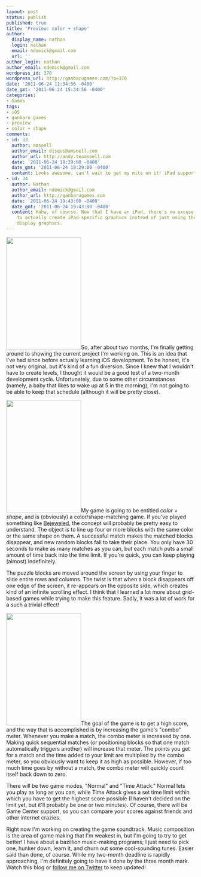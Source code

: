 ```yaml
---
layout: post
status: publish
published: true
title: 'Preview: color + shape'
author:
  display_name: nathan
  login: nathan
  email: ndemick@gmail.com
  url: ''
author_login: nathan
author_email: ndemick@gmail.com
wordpress_id: 370
wordpress_url: http://ganbarugames.com/?p=370
date: '2011-06-24 11:34:56 -0400'
date_gmt: '2011-06-24 15:34:56 -0400'
categories:
- Games
tags:
- iOS
- ganbaru games
- preview
- color + shape
comments:
- id: 33
  author: amsoell
  author_email: disqus@amsoell.com
  author_url: http://andy.teamsoell.com
  date: '2011-06-24 19:29:00 -0400'
  date_gmt: '2011-06-24 19:29:00 -0400'
  content: Looks awesome, can't wait to get my mits on it! iPad support?
- id: 34
  author: Nathan
  author_email: ndemick@gmail.com
  author_url: http://ganbarugames.com
  date: '2011-06-24 19:43:00 -0400'
  date_gmt: '2011-06-24 19:43:00 -0400'
  content: Haha, of course. Now that I have an iPad, there's no excuse. I'm going
    to actually create iPad-specific graphics instead of just using the @2x Retina
    display graphics.
---
```

<p><a href="http://ganbarugames.com/wp-content/uploads/2011/06/title.png"><img src="http://ganbarugames.com/wp-content/uploads/2011/06/title-200x300.png" alt="" title="color + shape: title" width="200" height="300" class="alignright size-medium wp-image-373" /></a>So, after about two months, I'm finally getting around to showing the current project I'm working on. This is an idea that I've had since before actually learning iOS development. To be honest, it's not very original, but it's kind of a fun diversion. Since I knew that I wouldn't have to create levels, I thought it would be a good test of a two-month development cycle. Unfortunately, due to some other circumstances (namely, a baby that likes to wake up at 5 in the morning), I'm not going to be able to keep that schedule (although it will be pretty close).</p>
<p><a href="http://ganbarugames.com/wp-content/uploads/2011/06/gameplay.png"><img src="http://ganbarugames.com/wp-content/uploads/2011/06/gameplay-200x300.png" alt="" title="color + shape: gameplay" width="200" height="300" class="alignleft size-medium wp-image-372" /></a>My game is going to be entitled <em>color + shape</em>, and is (obviously) a color/shape-matching game. If you've played something like <a href="http://en.wikipedia.org/wiki/Bejeweled">Bejeweled</a>, the concept will probably be pretty easy to understand. The object is to line up four or more blocks with the same color or the same shape on them. A successful match makes the matched blocks disappear, and new random blocks fall to take their place. You only have 30 seconds to make as many matches as you can, but each match puts a small amount of time back into the time limit. If you're quick, you can keep playing (almost) indefinitely.</p>
<p>The puzzle blocks are moved around the screen by using your finger to slide entire rows and columns. The twist is that when a block disappears off one edge of the screen, it re-appears on the opposite side, which creates kind of an infinite scrolling effect. I think that I learned a lot more about grid-based games while trying to make this feature. Sadly, it was a lot of work for a such a trivial effect!</p>
<p><a href="http://ganbarugames.com/wp-content/uploads/2011/06/game-over.png"><img src="http://ganbarugames.com/wp-content/uploads/2011/06/game-over-200x300.png" alt="" title="color + shape: game over" width="200" height="300" class="alignright size-medium wp-image-371" /></a>The goal of the game is to get a high score, and the way that is accomplished is by increasing the game's "combo" meter. Whenever you make a match, the combo meter is increased by one. Making quick sequential matches (or positioning blocks so that one match automatically triggers another) will increase that meter. The points you get for a match and the time added to your limit are multiplied by the combo meter, so you obviously want to keep it as high as possible. However, if too much time goes by without a match, the combo meter will quickly count itself back down to zero.</p>
<p>There will be two game modes, "Normal" and "Time Attack." Normal lets you play as long as you can, while Time Attack gives a set time limit within which you have to get the highest score possible (I haven't decided on the limit yet, but it'll probably be one or two minutes). Of course, there will be Game Center support, so you can compare your scores against friends and other internet crazies. </p>
<p>Right now I'm working on creating the game soundtrack. Music composition is the area of game making that I'm weakest in, but I'm going to try to get better! I have about a bazillion music-making programs; I just need to pick one, hunker down, learn it, and churn out some cool-sounding tunes. Easier said than done, of course. While my two-month deadline is rapidly approaching, I'm definitely going to have it done by the three month mark. Watch this blog or <a href="http://twitter.com/#!/ganbarugames">follow me on Twitter</a> to keep updated!</p>
